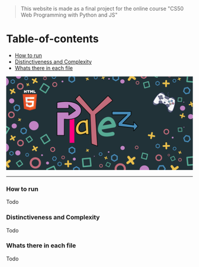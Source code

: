 > This website is made as a final project for the online course "CS50 Web Programming with Python and JS"

# Table-of-contents
- [How to run](#how-to-run)
- [Distinctiveness and Complexity](#distinctiveness-and-complexity)
- [Whats there in each file](#whats-there-in-each-file)

<picture>
  <source media="(prefers-color-scheme: dark)" srcset="/playez/static/banner_dark.svg">
  <source media="(prefers-color-scheme: light)" srcset="/playez/static/banner_light.svg">
  <img alt="Playez - play any game from anywhere" src="/playez/static/banner.svg">
</picture>

---

### How to run
Todo

### Distinctiveness and Complexity
Todo

### Whats there in each file
Todo
